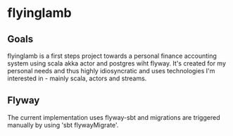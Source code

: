 # flyinglamb
## Goals
flyinglamb is a first steps project towards a personal finance accounting system using scala akka actor and postgres wiht flyway. It's created for my personal needs and thus highly idiosyncratic and uses technologies I'm interested in - mainly scala, actors and streams. 
## Flyway
The current implementation uses flyway-sbt and migrations are triggered manually by using 'sbt flywayMigrate'.




